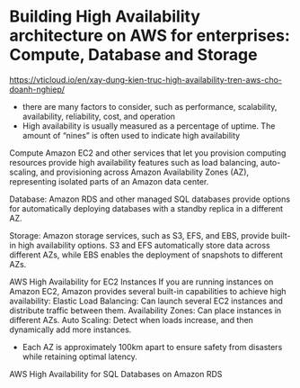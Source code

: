 # Building High Availability architecture on AWS for enterprises: Compute, Database and Storage 

https://vticloud.io/en/xay-dung-kien-truc-high-availability-tren-aws-cho-doanh-nghiep/

- there are many factors to consider, such as performance, scalability, availability, reliability, cost, and operation
- High availability is usually measured as a percentage of uptime. The amount of “nines” is often used to indicate high availability

Compute Amazon EC2 and other services that let you provision computing resources provide high availability features such as load balancing, auto-scaling, and provisioning across Amazon Availability Zones (AZ), representing isolated parts of an Amazon data center.

Database: Amazon RDS and other managed SQL databases provide options for automatically deploying databases with a standby replica in a different AZ.

Storage: Amazon storage services, such as S3, EFS, and EBS, provide built-in high availability options. S3 and EFS automatically store data across different AZs, while EBS enables the deployment of snapshots to different AZs.

AWS High Availability for EC2 Instances
If you are running instances on Amazon EC2, Amazon provides several built-in capabilities to achieve high availability:
Elastic Load Balancing: Can launch several EC2 instances and distribute traffic between them.
Availability Zones: Can place instances in different AZs.
Auto Scaling: Detect when loads increase, and then dynamically add more instances.

* Each AZ is approximately 100km apart to ensure safety from disasters while retaining optimal latency.

AWS High Availability for SQL Databases on Amazon RDS